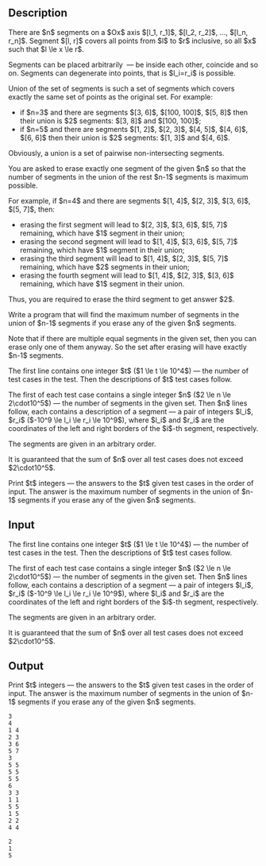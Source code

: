 ## Description

<div><p>There are $n$ segments on a $Ox$ axis $[l_1, r_1]$, $[l_2, r_2]$, ..., $[l_n, r_n]$. Segment $[l, r]$ covers all points from $l$ to $r$ inclusive, so all $x$ such that $l \le x \le r$.</p><p>Segments can be placed <span class="tex-font-style-it">arbitrarily</span> &nbsp;— be inside each other, coincide and so on. Segments can degenerate into points, that is $l_i=r_i$ is possible.</p><p><span class="tex-font-style-it">Union</span> of the set of segments is such a set of segments which covers exactly the same set of points as the original set. For example:</p><ul> <li> if $n=3$ and there are segments $[3, 6]$, $[100, 100]$, $[5, 8]$ then their union is $2$ segments: $[3, 8]$ and $[100, 100]$; </li><li> if $n=5$ and there are segments $[1, 2]$, $[2, 3]$, $[4, 5]$, $[4, 6]$, $[6, 6]$ then their union is $2$ segments: $[1, 3]$ and $[4, 6]$. </li></ul><p>Obviously, a union is a set of pairwise non-intersecting segments.</p><p>You are asked to erase exactly one segment of the given $n$ so that the number of segments in the union of the rest $n-1$ segments is maximum possible.</p><p>For example, if $n=4$ and there are segments $[1, 4]$, $[2, 3]$, $[3, 6]$, $[5, 7]$, then:</p><ul> <li> erasing the first segment will lead to $[2, 3]$, $[3, 6]$, $[5, 7]$ remaining, which have $1$ segment in their union; </li><li> erasing the second segment will lead to $[1, 4]$, $[3, 6]$, $[5, 7]$ remaining, which have $1$ segment in their union; </li><li> erasing the third segment will lead to $[1, 4]$, $[2, 3]$, $[5, 7]$ remaining, which have $2$ segments in their union; </li><li> erasing the fourth segment will lead to $[1, 4]$, $[2, 3]$, $[3, 6]$ remaining, which have $1$ segment in their union. </li></ul><p>Thus, you are required to erase the third segment to get answer $2$.</p><p>Write a program that will find the maximum number of segments in the union of $n-1$ segments if you erase any of the given $n$ segments.</p><p><span class="tex-font-style-it">Note that if there are multiple equal segments in the given set, then you can erase only one of them anyway. So the set after erasing will have exactly $n-1$ segments.</span></p></div><div class="input-specification"><p>The first line contains one integer $t$ ($1 \le t \le 10^4$)&nbsp;— the number of test cases in the test. Then the descriptions of $t$ test cases follow.</p><p>The first of each test case contains a single integer $n$ ($2 \le n \le 2\cdot10^5$)&nbsp;— the number of segments in the given set. Then $n$ lines follow, each contains a description of a segment — a pair of integers $l_i$, $r_i$ ($-10^9 \le l_i \le r_i \le 10^9$), where $l_i$ and $r_i$ are the coordinates of the left and right borders of the $i$-th segment, respectively.</p><p>The segments are given in an arbitrary order.</p><p>It is guaranteed that the sum of $n$ over all test cases does not exceed $2\cdot10^5$.</p></div><div class="output-specification"><p>Print $t$ integers — the answers to the $t$ given test cases in the order of input. The answer is the maximum number of segments in the union of $n-1$ segments if you erase any of the given $n$ segments.</p></div>

## Input

<p>The first line contains one integer $t$ ($1 \le t \le 10^4$)&nbsp;— the number of test cases in the test. Then the descriptions of $t$ test cases follow.</p><p>The first of each test case contains a single integer $n$ ($2 \le n \le 2\cdot10^5$)&nbsp;— the number of segments in the given set. Then $n$ lines follow, each contains a description of a segment — a pair of integers $l_i$, $r_i$ ($-10^9 \le l_i \le r_i \le 10^9$), where $l_i$ and $r_i$ are the coordinates of the left and right borders of the $i$-th segment, respectively.</p><p>The segments are given in an arbitrary order.</p><p>It is guaranteed that the sum of $n$ over all test cases does not exceed $2\cdot10^5$.</p>

## Output

<p>Print $t$ integers — the answers to the $t$ given test cases in the order of input. The answer is the maximum number of segments in the union of $n-1$ segments if you erase any of the given $n$ segments.</p>





```input1
3
4
1 4
2 3
3 6
5 7
3
5 5
5 5
5 5
6
3 3
1 1
5 5
1 5
2 2
4 4
```




```output1
2
1
5
```


